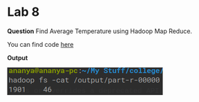 # Lab 8

**Question**
Find Average Temperature using Hadoop Map Reduce.

You can find code [here](AverageDriver.java)

**Output**

![](Images/Screenshot.png)
